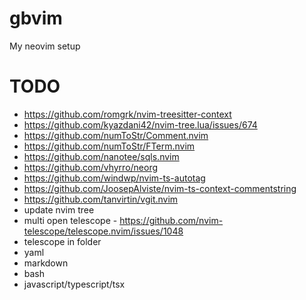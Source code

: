 # gbvim

My neovim setup

# TODO

 - https://github.com/romgrk/nvim-treesitter-context
 - https://github.com/kyazdani42/nvim-tree.lua/issues/674
 - https://github.com/numToStr/Comment.nvim
 - https://github.com/numToStr/FTerm.nvim
 - https://github.com/nanotee/sqls.nvim
 - https://github.com/vhyrro/neorg
 - https://github.com/windwp/nvim-ts-autotag
 - https://github.com/JoosepAlviste/nvim-ts-context-commentstring
 - https://github.com/tanvirtin/vgit.nvim
 - update nvim tree
 - multi open telescope - https://github.com/nvim-telescope/telescope.nvim/issues/1048
 - telescope in folder
 - yaml
 - markdown
 - bash
 - javascript/typescript/tsx
